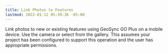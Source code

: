 ```yaml
---
title: Link Photos to Features
lastmod: 2022-01-12 05:39:36 -05:00
---
```

			
Link photos to new or existing features using GeoSync GO Plus on a mobile device. Use the camera or select from the gallery. This assumes your project has been configured to support this operation and the user has appropriate permissions.    
